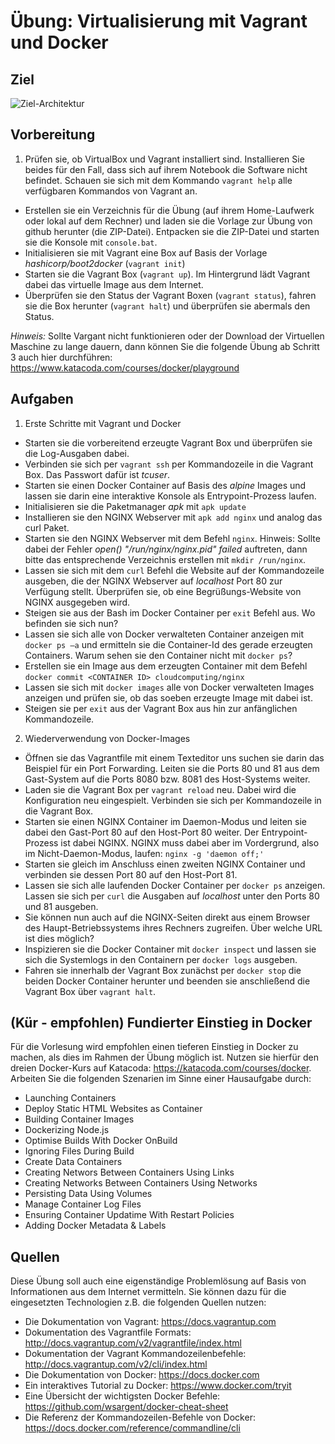 # Übung: Virtualisierung mit Vagrant und Docker

## Ziel
![Ziel-Architektur](ziel-diagramm.png)

## Vorbereitung
1. Prüfen sie, ob VirtualBox und Vagrant installiert sind. Installieren Sie beides für den Fall, dass sich auf ihrem Notebook die Software nicht befindet. Schauen sie sich mit dem Kommando `vagrant help` alle verfügbaren Kommandos von Vagrant an.
* Erstellen sie ein Verzeichnis für die Übung (auf ihrem Home-Laufwerk oder lokal auf dem Rechner) und laden sie die Vorlage zur Übung von github herunter (die ZIP-Datei). Entpacken sie die ZIP-Datei und starten sie die Konsole mit `console.bat`.
* Initialisieren sie mit Vagrant eine Box auf Basis der Vorlage *hashicorp/boot2docker* (`vagrant init`)
* Starten sie die Vagrant Box (`vagrant up`). Im Hintergrund lädt Vagrant dabei das virtuelle Image aus dem Internet.
* Überprüfen sie den Status der Vagrant Boxen (`vagrant status`), fahren sie die Box herunter (`vagrant halt`) und überprüfen sie abermals den Status.

*Hinweis:* Sollte Vargant nicht funktionieren oder der Download der Virtuellen Maschine zu lange dauern, dann können Sie die folgende Übung ab Schritt 3 auch hier durchführen: https://www.katacoda.com/courses/docker/playground

## Aufgaben
1. Erste Schritte mit Vagrant und Docker 
* Starten sie die vorbereitend erzeugte Vagrant Box und überprüfen sie die Log-Ausgaben dabei.
* Verbinden sie sich per `vagrant ssh` per Kommandozeile in die Vagrant Box. Das Passwort dafür ist *tcuser*.
* Starten sie einen Docker Container auf Basis des *alpine* Images und lassen sie darin eine interaktive Konsole als Entrypoint-Prozess laufen.
* Initialisieren sie die Paketmanager *apk* mit `apk update`
* Installieren sie den NGINX Webserver mit `apk add nginx` und analog das curl Paket.
* Starten sie den NGINX Webserver mit dem Befehl `nginx`. Hinweis: Sollte dabei der Fehler _open() "/run/nginx/nginx.pid" failed_ auftreten, dann bitte das entsprechende Verzeichnis erstellen mit `mkdir /run/nginx`. 
* Lassen sie sich mit dem `curl` Befehl die Website auf der Kommandozeile ausgeben, die der NGINX Webserver auf *localhost* Port 80 zur Verfügung stellt. Überprüfen sie, ob eine Begrüßungs-Website von NGINX ausgegeben wird.
* Steigen sie aus der Bash im Docker Container per `exit` Befehl aus. Wo befinden sie sich nun?
* Lassen sie sich alle von Docker verwalteten Container anzeigen mit `docker ps –a` und ermitteln sie die Container-Id des gerade erzeugten Containers. Warum sehen sie den Container nicht mit `docker ps`?
* Erstellen sie ein Image aus dem erzeugten Container mit dem Befehl `docker commit <CONTAINER ID> cloudcomputing/nginx`
* Lassen sie sich mit `docker images` alle von Docker verwalteten Images anzeigen und prüfen sie, ob das soeben erzeugte Image mit dabei ist.
* Steigen sie per `exit` aus der Vagrant Box aus hin zur anfänglichen Kommandozeile.

2. Wiederverwendung von Docker-Images
* Öffnen sie das Vagrantfile mit einem Texteditor uns suchen sie darin das Beispiel für ein Port Forwarding. Leiten sie die Ports 80 und 81 aus dem Gast-System auf die Ports 8080 bzw. 8081 des Host-Systems weiter.
* Laden sie die Vagrant Box per `vagrant reload` neu. Dabei wird die Konfiguration neu eingespielt. Verbinden sie sich per Kommandozeile in die Vagrant Box.
* Starten sie einen NGINX Container im Daemon-Modus und leiten sie dabei den Gast-Port 80 auf den Host-Port 80 weiter. Der Entrypoint-Prozess ist dabei NGINX. NGINX muss dabei aber im Vordergrund, also im Nicht-Daemon-Modus, laufen: `nginx -g 'daemon off;'`
* Starten sie gleich im Anschluss einen zweiten NGINX Container und verbinden sie dessen Port 80 auf den Host-Port 81.
* Lassen sie sich alle laufenden Docker Container per `docker ps` anzeigen. Lassen sie sich per `curl` die Ausgaben auf *localhost* unter den Ports 80 und 81 ausgeben.
* Sie können nun auch auf die NGINX-Seiten direkt aus einem Browser des Haupt-Betriebssystems ihres Rechners zugreifen. Über welche URL ist dies möglich?
* Inspizieren sie die Docker Container mit `docker inspect` und lassen sie sich die Systemlogs in den Containern per `docker logs` ausgeben.
* Fahren sie innerhalb der Vagrant Box zunächst per `docker stop` die beiden Docker Container herunter und beenden sie anschließend die Vagrant Box über `vagrant halt`.

## (Kür - empfohlen) Fundierter Einstieg in Docker
Für die Vorlesung wird empfohlen einen tieferen Einstieg in Docker zu machen, als dies im Rahmen der Übung möglich ist. Nutzen sie hierfür den dreien Docker-Kurs auf Katacoda: https://katacoda.com/courses/docker. Arbeiten Sie die folgenden Szenarien im Sinne einer Hausaufgabe durch:
 * Launching Containers
 * Deploy Static HTML Websites as Container
 * Building Container Images
 * Dockerizing Node.js
 * Optimise Builds With Docker OnBuild
 * Ignoring Files During Build
 * Create Data Containers
 * Creating Networs Between Containers Using Links
 * Creating Networks Between Containers Using Networks
 * Persisting Data Using Volumes
 * Manage Container Log Files
 * Ensuring Container Updatime With Restart Policies
 * Adding Docker Metadata & Labels

## Quellen
Diese Übung soll auch eine eigenständige Problemlösung auf Basis von Informationen aus dem Internet vermitteln. Sie können dazu für die eingesetzten Technologien z.B. die folgenden Quellen nutzen:
* Die Dokumentation von Vagrant: https://docs.vagrantup.com
* Dokumentation des Vagrantfile Formats: http://docs.vagrantup.com/v2/vagrantfile/index.html
* Dokumentation der Vagrant Kommandozeilenbefehle: http://docs.vagrantup.com/v2/cli/index.html
* Die Dokumentation von Docker: https://docs.docker.com
* Ein interaktives Tutorial zu Docker: https://www.docker.com/tryit
* Eine Übersicht der wichtigsten Docker Befehle: https://github.com/wsargent/docker-cheat-sheet
* Die Referenz der Kommandozeilen-Befehle von Docker: https://docs.docker.com/reference/commandline/cli
